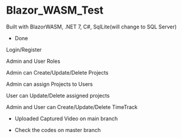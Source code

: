 # Blazor_WASM_Test

Built with BlazorWASM, .NET 7, C#, SqlLite(will change to SQL Server)

- Done

Login/Register

Admin and User Roles

Admin can Create/Update/Delete Projects

Admin can assign Projects to Users

User can Update/Delete assigned projects

Admin and User can Create/Update/Delete TimeTrack

- Uploaded Captured Video on main branch

- Check the codes on master branch